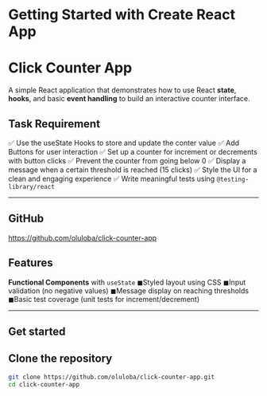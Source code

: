 # Getting Started with Create React App

# Click Counter App

A simple React application that demonstrates how to use React **state**, **hooks**, and basic **event handling** to build an interactive counter interface.

## Task Requirement

✅ Use the useState Hooks to store and update the conter value
✅ Add Buttons for user interaction
✅ Set up a counter for increment or decrements with button clicks
✅ Prevent the counter from going below 0
✅ Display a message when a certain threshold is reached (15 clicks)
✅ Style the UI for a clean and engaging experience
✅ Write meaningful tests using `@testing-library/react`

---

## GitHub

https://github.com/oluloba/click-counter-app

## Features

**Functional Components** with `useState`
◼Styled layout using CSS
◼Input validation (no negative values)
◼Message display on reaching thresholds
◼Basic test coverage (unit tests for increment/decrement)

---

## Get started 

## Clone the repository

```bash
git clone https://github.com/oluloba/click-counter-app.git
cd click-counter-app
